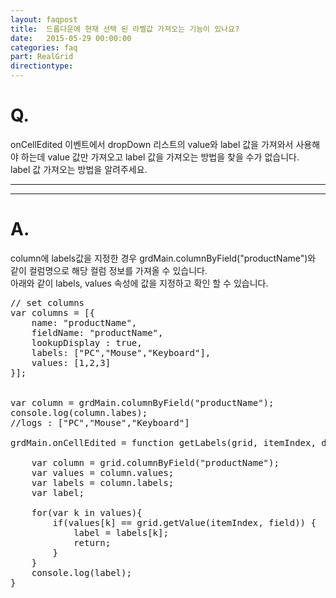 ```yaml
---
layout: faqpost
title:  드롭다운에 현재 선택 된 라벨값 가져오는 기능이 있나요?
date:   2015-05-29 00:00:00
categories: faq
part: RealGrid
directiontype: 
---
```


# Q.

onCellEdited 이벤트에서 dropDown 리스트의 value와 label 값을 가져와서 사용해야 하는데 value 값만 가져오고 label 값을 가져오는 방법을 찾을 수가 없습니다.   
label 값 가져오는 방법을 알려주세요.
  
---
***

# A.

column에 labels값을 지정한 경우 grdMain.columnByField("productName")와 같이 컬럼명으로 해당 컬럼 정보를 가져올 수 있습니다.  
아래와 같이 labels, values 속성에 값을 지정하고 확인 할 수 있습니다.  

<pre class="prettyprint">
// set columns
var columns = [{
    name: "productName",
    fieldName: "productName",
    lookupDisplay : true,
    labels: ["PC","Mouse","Keyboard"],
    values: [1,2,3]
}];


var column = grdMain.columnByField("productName");
console.log(column.labes);
//logs : ["PC","Mouse","Keyboard"]

grdMain.onCellEdited = function getLabels(grid, itemIndex, dataRow, field){ 

    var column = grid.columnByField("productName");
    var values = column.values;
    var labels = column.labels;
    var label;

    for(var k in values){
        if(values[k] == grid.getValue(itemIndex, field)) {
            label = labels[k];
            return;
        }
    }
    console.log(label);
}
</pre>